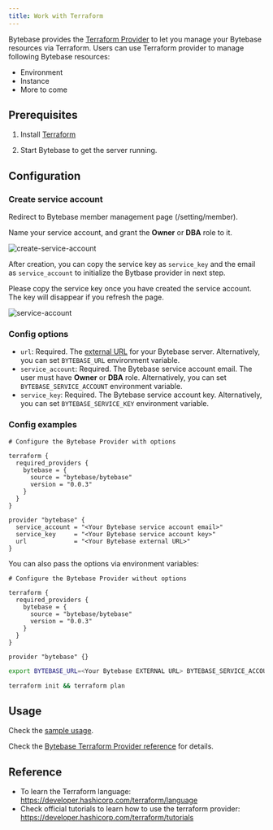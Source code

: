 ```yaml
---
title: Work with Terraform
---
```


Bytebase provides the [Terraform Provider](https://registry.terraform.io/providers/bytebase/bytebase) to let you manage your Bytebase resources via Terraform. Users can use Terraform provider to manage following Bytebase resources:

- Environment
- Instance
- More to come

## Prerequisites

1. Install [Terraform](https://developer.hashicorp.com/terraform/downloads?product_intent=terraform)

2. Start Bytebase to get the server running.

## Configuration

### Create service account

Redirect to Bytebase member management page (/setting/member).

Name your service account, and grant the **Owner** or **DBA** role to it.

![create-service-account](/docs/get-started/work-with-terraform/create-service-account.webp)

After creation, you can copy the service key as `service_key` and the email as `service_account` to initialize the Bytbase provider in next step.

<hint-block type="warning">

Please copy the service key once you have created the service account. The key will disappear if you refresh the page.

</hint-block>

![service-account](/docs/get-started/work-with-terraform/service-account.webp)

### Config options

- `url`: Required. The [external URL](/docs/get-started/install/external-url) for your Bytebase server. Alternatively, you can set `BYTEBASE_URL` environment variable.
- `service_account`: Required. The Bytebase service account email. The user must have **Owner** or **DBA** role. Alternatively, you can set `BYTEBASE_SERVICE_ACCOUNT` environment variable.
- `service_key`: Required. The Bytebase service account key. Alternatively, you can set `BYTEBASE_SERVICE_KEY` environment variable.

### Config examples

```hcl
# Configure the Bytebase Provider with options

terraform {
  required_providers {
    bytebase = {
      source = "bytebase/bytebase"
      version = "0.0.3"
    }
  }
}

provider "bytebase" {
  service_account = "<Your Bytebase service account email>"
  service_key     = "<Your Bytebase service account key>"
  url             = "<Your Bytebase external URL>"
}
```

You can also pass the options via environment variables:

```hcl
# Configure the Bytebase Provider without options

terraform {
  required_providers {
    bytebase = {
      source = "bytebase/bytebase"
      version = "0.0.3"
    }
  }
}

provider "bytebase" {}
```

```bash
export BYTEBASE_URL=<Your Bytebase EXTERNAL URL> BYTEBASE_SERVICE_ACCOUNT=<Your Bytebase service account email> BYTEBASE_SERVICE_KEY=<Your Bytebase service account key>

terraform init && terraform plan
```

## Usage

Check the [sample usage](https://github.com/bytebase/terraform-provider-bytebase/blob/main/examples/main.tf).

Check the [Bytebase Terraform Provider reference](https://registry.terraform.io/providers/bytebase/bytebase/latest/docs) for details.

## Reference

- To learn the Terraform language: https://developer.hashicorp.com/terraform/language
- Check official tutorials to learn how to use the terraform provider: https://developer.hashicorp.com/terraform/tutorials
